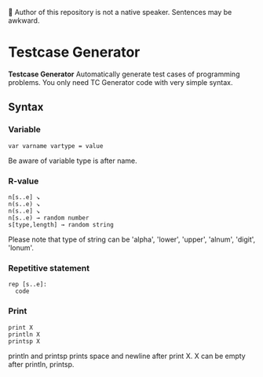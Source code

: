 :loudspeaker: Author of this repository is not a native speaker. Sentences may be awkward.
# Testcase Generator
**Testcase Generator** Automatically generate test cases of programming problems.
You only need TC Generator code with very simple syntax.

## Syntax
### Variable
```
var varname vartype = value
```
Be aware of variable type is after name.

### R-value
```
n[s..e] ↘
n(s..e) ↘
n(s..e] ↘
n[s..e) → random number
s[type,length] → random string
```
Please note that type of string can be 'alpha', 'lower', 'upper', 'alnum', 'digit', 'lonum'.

### Repetitive statement
```
rep [s..e]:
  code
```

### Print
```
print X
println X
printsp X
```
println and printsp prints space and newline after print X.
X can be empty after println, printsp.
